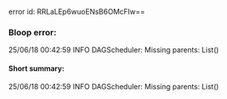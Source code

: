 error id: RRLaLEp6wuoENsB6OMcFIw==
### Bloop error:

25/06/18 00:42:59 INFO DAGScheduler: Missing parents: List()
#### Short summary: 

25/06/18 00:42:59 INFO DAGScheduler: Missing parents: List()